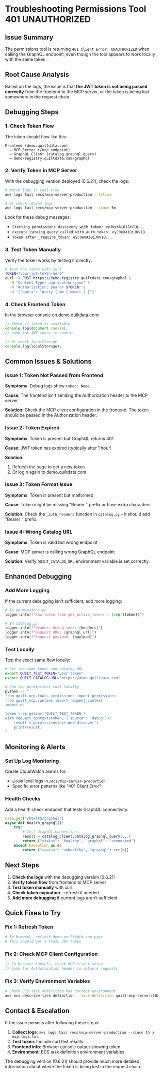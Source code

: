 # Troubleshooting Permissions Tool 401 UNAUTHORIZED

## Issue Summary

The permissions tool is returning `401 Client Error: UNAUTHORIZED` when calling the GraphQL endpoint, even though the tool appears to work locally with the same token.

## Root Cause Analysis

Based on the logs, the issue is that **the JWT token is not being passed correctly** from the frontend to the MCP server, or the token is being lost somewhere in the request chain.

## Debugging Steps

### 1. Check Token Flow

The token should flow like this:
```
Frontend (demo.quiltdata.com) 
  → MCP Server (/mcp endpoint)
  → GraphQL Client (catalog_graphql_query)
  → demo-registry.quiltdata.com/graphql
```

### 2. Verify Token in MCP Server

With the debugging version deployed (0.6.21), check the logs:

```bash
# Watch logs in real-time
aws logs tail /ecs/mcp-server-production --follow

# Or check recent logs
aws logs tail /ecs/mcp-server-production --since 5m
```

Look for these debug messages:
- `Starting permissions discovery with token: eyJ0eXAiOiJKV1Q...`
- `execute_catalog_query called with auth_token: eyJ0eXAiOiJKV1Q...`
- `Token after _require_token: eyJ0eXAiOiJKV1Q...`

### 3. Test Token Manually

Verify the token works by testing it directly:

```bash
# Test the token with curl
TOKEN="your-jwt-token-here"
curl -X POST https://demo-registry.quiltdata.com/graphql \
  -H "Content-Type: application/json" \
  -H "Authorization: Bearer $TOKEN" \
  -d '{"query": "query { me { email } }"}'
```

### 4. Check Frontend Token

In the browser console on demo.quiltdata.com:

```javascript
// Check if token is available
console.log(document.cookie);
// Look for JWT token in cookies

// Or check localStorage
console.log(localStorage);
```

## Common Issues & Solutions

### Issue 1: Token Not Passed from Frontend

**Symptoms**: Debug logs show `token: None...`

**Cause**: The frontend isn't sending the Authorization header to the MCP server.

**Solution**: Check the MCP client configuration in the frontend. The token should be passed in the Authorization header.

### Issue 2: Token Expired

**Symptoms**: Token is present but GraphQL returns 401

**Cause**: JWT token has expired (typically after 1 hour)

**Solution**: 
1. Refresh the page to get a new token
2. Or login again to demo.quiltdata.com

### Issue 3: Token Format Issue

**Symptoms**: Token is present but malformed

**Cause**: Token might be missing "Bearer " prefix or have extra characters

**Solution**: Check the `_auth_headers` function in `catalog.py` - it should add "Bearer " prefix.

### Issue 4: Wrong Catalog URL

**Symptoms**: Token is valid but wrong endpoint

**Cause**: MCP server is calling wrong GraphQL endpoint

**Solution**: Verify `QUILT_CATALOG_URL` environment variable is set correctly.

## Enhanced Debugging

### Add More Logging

If the current debugging isn't sufficient, add more logging:

```python
# In permissions.py
logger.info(f"Raw token from get_active_token(): {repr(token)}")

# In catalog.py  
logger.info(f"Headers being sent: {headers}")
logger.info(f"Request URL: {graphql_url}")
logger.info(f"Request payload: {payload}")
```

### Test Locally

Test the exact same flow locally:

```bash
# Set the same token and catalog URL
export QUILT_TEST_TOKEN="your-token"
export QUILT_CATALOG_URL="https://demo.quiltdata.com"

# Run the permissions tool locally
python -c "
from quilt_mcp.tools.permissions import permissions
from quilt_mcp.runtime import request_context
import os

token = os.getenv('QUILT_TEST_TOKEN')
with request_context(token, {'source': 'debug'}):
    result = permissions(action='discover')
    print(result)
"
```

## Monitoring & Alerts

### Set Up Log Monitoring

Create CloudWatch alarms for:
- `ERROR` level logs in `/ecs/mcp-server-production`
- Specific error patterns like "401 Client Error"

### Health Checks

Add a health check endpoint that tests GraphQL connectivity:

```python
@app.get("/health/graphql")
async def health_graphql():
    try:
        # Test GraphQL connection
        result = catalog_client.catalog_graphql_query(...)
        return {"status": "healthy", "graphql": "connected"}
    except Exception as e:
        return {"status": "unhealthy", "graphql": str(e)}
```

## Next Steps

1. **Check the logs** with the debugging version (0.6.21)
2. **Verify token flow** from frontend to MCP server
3. **Test token manually** with curl
4. **Check token expiration** - refresh if needed
5. **Add more debugging** if current logs aren't sufficient

## Quick Fixes to Try

### Fix 1: Refresh Token
```bash
# In browser, refresh demo.quiltdata.com page
# This should get a fresh JWT token
```

### Fix 2: Check MCP Client Configuration
```javascript
// In browser console, check MCP client setup
// Look for Authorization header in network requests
```

### Fix 3: Verify Environment Variables
```bash
# Check ECS task definition has correct environment
aws ecs describe-task-definition --task-definition quilt-mcp-server:102
```

## Contact & Escalation

If the issue persists after following these steps:

1. **Collect logs**: `aws logs tail /ecs/mcp-server-production --since 1h > mcp-logs.txt`
2. **Test token**: Include curl test results
3. **Frontend info**: Browser console output showing token
4. **Environment**: ECS task definition environment variables

The debugging version (0.6.21) should provide much more detailed information about where the token is being lost in the request chain.
